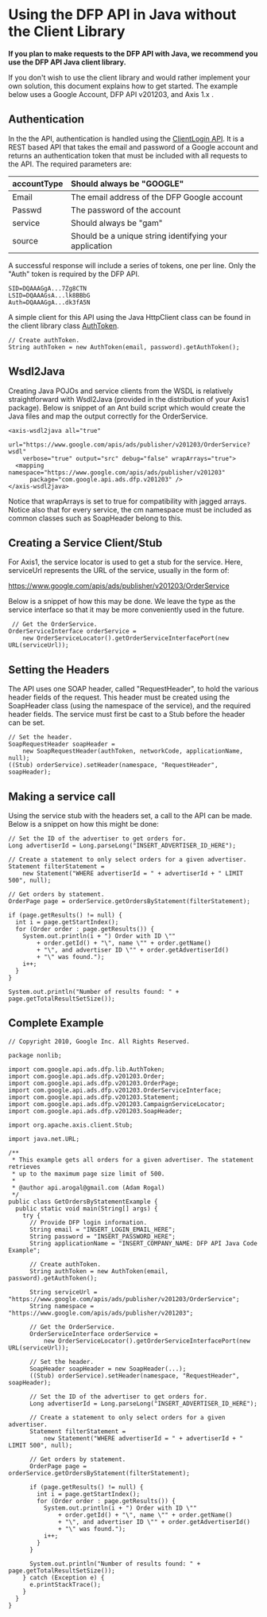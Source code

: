 # Using the DFP API in Java without the Client Library #

**If you plan to make requests to the DFP API with Java, we recommend you use the DFP API Java client library.**

If you don't wish to use the client library and would rather implement your own solution, this document explains how to get started. The example below uses a Google Account, DFP API v201203, and Axis 1.x .

## Authentication ##

In the the API, authentication is handled using the [ClientLogin API](http://code.google.com/apis/accounts/docs/AuthForInstalledApps.html). It is a REST based API that takes the email and password of a Google account and returns an authentication token that must be included with all requests to the API. The required parameters are:

| accountType | Should always be "GOOGLE" |
|:------------|:--------------------------|
| Email       | The email address of the DFP Google account |
| Passwd      | The password of the account |
| service     | Should always be "gam"    |
| source      | Should be a unique string identifying your application |

A successful response will include a series of tokens, one per line. Only the "Auth" token
is required by the DFP API.
```
SID=DQAAAGgA...7Zg8CTN
LSID=DQAAAGsA...lk8BBbG 
Auth=DQAAAGgA...dk3fA5N
```

A simple client for this API using the Java HttpClient class can be found in the client library class [AuthToken](http://code.google.com/p/google-api-dfp-java/source/browse/trunk/src/com/google/api/ads/dfp/lib/AuthToken.java).

```
// Create authToken.
String authToken = new AuthToken(email, password).getAuthToken();
```

## Wsdl2Java ##

Creating Java POJOs and service clients from the WSDL is relatively straightforward with Wsdl2Java (provided in the distribution of your Axis1 package). Below is snippet of an Ant build script which would create the Java files and map the output correctly for the OrderService.

```
<axis-wsdl2java all="true"
    url="https://www.google.com/apis/ads/publisher/v201203/OrderService?wsdl"
    verbose="true" output="src" debug="false" wrapArrays="true">
  <mapping namespace="https://www.google.com/apis/ads/publisher/v201203"
      package="com.google.api.ads.dfp.v201203" />
</axis-wsdl2java>
```

Notice that wrapArrays is set to true for compatibility with jagged arrays. Notice also that for every service, the cm namespace must be included as common classes such as SoapHeader belong to this.

## Creating a Service Client/Stub ##

For Axis1, the service locator is used to get a stub for the service. Here, serviceUrl represents the URL of the service, usually in the form of:

https://www.google.com/apis/ads/publisher/v201203/OrderService


Below is a snippet of how this may be done. We leave the type as the service interface so that it may be more conveniently used in the future.

```
 // Get the OrderService.
OrderServiceInterface orderService =
    new OrderServiceLocator().getOrderServiceInterfacePort(new URL(serviceUrl));
```

## Setting the Headers ##

The API uses one SOAP header, called "RequestHeader", to hold the various header fields of the request. This header must be created using the SoapHeader class (using the namespace of the service), and the required header fields. The service must first be cast to a Stub before the header can be set.

```
// Set the header.
SoapRequestHeader soapHeader =
    new SoapRequestHeader(authToken, networkCode, applicationName, null);
((Stub) orderService).setHeader(namespace, "RequestHeader", soapHeader);
```

## Making a service call ##

Using the service stub with the headers set, a call to the API can be made. Below is a snippet on how this might be done:
```
// Set the ID of the advertiser to get orders for.
Long advertiserId = Long.parseLong("INSERT_ADVERTISER_ID_HERE");

// Create a statement to only select orders for a given advertiser.
Statement filterStatement =
    new Statement("WHERE advertiserId = " + advertiserId + " LIMIT 500", null);

// Get orders by statement.
OrderPage page = orderService.getOrdersByStatement(filterStatement);

if (page.getResults() != null) {
  int i = page.getStartIndex();
  for (Order order : page.getResults()) {
    System.out.println(i + ") Order with ID \""
        + order.getId() + "\", name \"" + order.getName()
        + "\", and advertiser ID \"" + order.getAdvertiserId()
        + "\" was found.");
    i++;
  }
}

System.out.println("Number of results found: " + page.getTotalResultSetSize());
```

## Complete Example ##
```
// Copyright 2010, Google Inc. All Rights Reserved.

package nonlib;

import com.google.api.ads.dfp.lib.AuthToken;
import com.google.api.ads.dfp.v201203.Order;
import com.google.api.ads.dfp.v201203.OrderPage;
import com.google.api.ads.dfp.v201203.OrderServiceInterface;
import com.google.api.ads.dfp.v201203.Statement;
import com.google.api.ads.dfp.v201203.CampaignServiceLocator;
import com.google.api.ads.dfp.v201203.SoapHeader;

import org.apache.axis.client.Stub;

import java.net.URL;

/**
 * This example gets all orders for a given advertiser. The statement retrieves
 * up to the maximum page size limit of 500.
 *
 * @author api.arogal@gmail.com (Adam Rogal)
 */
public class GetOrdersByStatementExample {
  public static void main(String[] args) {
    try {
      // Provide DFP login information.
      String email = "INSERT_LOGIN_EMAIL_HERE";
      String password = "INSERT_PASSWORD_HERE";
      String applicationName = "INSERT_COMPANY_NAME: DFP API Java Code Example";

      // Create authToken.
      String authToken = new AuthToken(email, password).getAuthToken();

      String serviceUrl = "https://www.google.com/apis/ads/publisher/v201203/OrderService";
      String namespace = "https://www.google.com/apis/ads/publisher/v201203";

      // Get the OrderService.
      OrderServiceInterface orderService =
          new OrderServiceLocator().getOrderServiceInterfacePort(new URL(serviceUrl));

      // Set the header.
      SoapHeader soapHeader = new SoapHeader(...);
      ((Stub) orderService).setHeader(namespace, "RequestHeader", soapHeader);

      // Set the ID of the advertiser to get orders for.
      Long advertiserId = Long.parseLong("INSERT_ADVERTISER_ID_HERE");

      // Create a statement to only select orders for a given advertiser.
      Statement filterStatement =
          new Statement("WHERE advertiserId = " + advertiserId + " LIMIT 500", null);

      // Get orders by statement.
      OrderPage page = orderService.getOrdersByStatement(filterStatement);

      if (page.getResults() != null) {
        int i = page.getStartIndex();
        for (Order order : page.getResults()) {
          System.out.println(i + ") Order with ID \""
              + order.getId() + "\", name \"" + order.getName()
              + "\", and advertiser ID \"" + order.getAdvertiserId()
              + "\" was found.");
          i++;
        }
      }

      System.out.println("Number of results found: " + page.getTotalResultSetSize());
    } catch (Exception e) {
      e.printStackTrace();
    }
  }
}
```